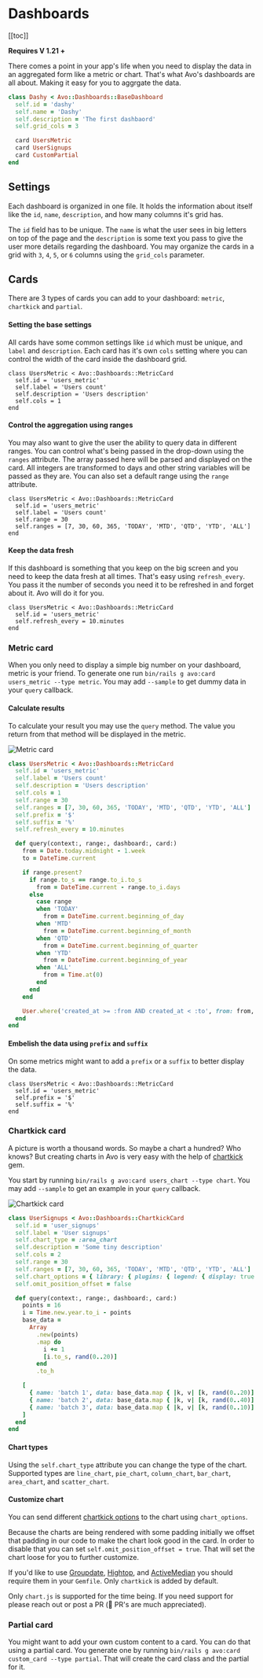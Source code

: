 # Dashboards

[[toc]]

**Requires V 1.21 +**

There comes a point in your app's life when you need to display the data in an aggregated form like a metric or chart. That's what Avo's dashboards are all about. Making it easy for you to aggrgate the data.


```ruby
class Dashy < Avo::Dashboards::BaseDashboard
  self.id = 'dashy'
  self.name = 'Dashy'
  self.description = 'The first dashbaord'
  self.grid_cols = 3

  card UsersMetric
  card UserSignups
  card CustomPartial
end
```

## Settings

Each dashboard is organized in one file. It holds the information about itself like the `id`, `name`, `description`, and how many columns it's grid has.

The `id` field has to be unique. The `name` is what the user sees in big letters on top of the page and the `description` is some text you pass to give the user more details regarding the dashboard. You may organize the cards in a grid with `3`, `4`, `5`, or `6` columns using the `grid_cols` parameter.

## Cards

There are 3 types of cards you can add to your dashboard: `metric`, `chartkick` and `partial`.

#### Setting the base settings

All cards have some common settings like `id` which must be unique, and `label` and `description`. Each card has it's own `cols` setting where you can control the width of the card inside the dashboard grid.

```ruby{2-5}
class UsersMetric < Avo::Dashboards::MetricCard
  self.id = 'users_metric'
  self.label = 'Users count'
  self.description = 'Users description'
  self.cols = 1
end
```

#### Control the aggregation using ranges

You may also want to give the user the ability to query data in different ranges. You can control what's being passed in the drop-down using the `ranges` attribute. The array passed here will be parsed and displayed on the card. All integers are transformed to days and other string variables will be passed as they are.
You can also set a default range using the `range` attribute.

```ruby{4,5}
class UsersMetric < Avo::Dashboards::MetricCard
  self.id = 'users_metric'
  self.label = 'Users count'
  self.range = 30
  self.ranges = [7, 30, 60, 365, 'TODAY', 'MTD', 'QTD', 'YTD', 'ALL']
end
```

#### Keep the data fresh

If this dashboard is something that you keep on the big screen and you need to keep the data fresh at all times. That's easy using `refresh_every`. You pass it the number of seconds you need it to be refreshed in and forget about it. Avo will do it for you.

```ruby{3}
class UsersMetric < Avo::Dashboards::MetricCard
  self.id = 'users_metric'
  self.refresh_every = 10.minutes
end
```

### Metric card

When you only need to display a simple big number on your dashboard, metric is your friend. To generate one run `bin/rails g avo:card users_metric --type metric`. You may add `--sample` to get dummy data in your `query` callback.

#### Calculate results

To calculate your result you may use the `query` method. The value you return from that method will be displayed in the metric.

<img :src="$withBase('/assets/img/dashboards/metric.jpg')" alt="Metric card" class="border mb-4" />

```ruby
class UsersMetric < Avo::Dashboards::MetricCard
  self.id = 'users_metric'
  self.label = 'Users count'
  self.description = 'Users description'
  self.cols = 1
  self.range = 30
  self.ranges = [7, 30, 60, 365, 'TODAY', 'MTD', 'QTD', 'YTD', 'ALL']
  self.prefix = '$'
  self.suffix = '%'
  self.refresh_every = 10.minutes

  def query(context:, range:, dashboard:, card:)
    from = Date.today.midnight - 1.week
    to = DateTime.current

    if range.present?
      if range.to_s == range.to_i.to_s
        from = DateTime.current - range.to_i.days
      else
        case range
        when 'TODAY'
          from = DateTime.current.beginning_of_day
        when 'MTD'
          from = DateTime.current.beginning_of_month
        when 'QTD'
          from = DateTime.current.beginning_of_quarter
        when 'YTD'
          from = DateTime.current.beginning_of_year
        when 'ALL'
          from = Time.at(0)
        end
      end
    end

    User.where('created_at >= :from AND created_at < :to', from: from, to: to).count
  end
end
```

#### Embelish the data using `prefix` and `suffix`

On some metrics might want to add a `prefix` or a `suffix` to better display the data.

```ruby{3,4}
class UsersMetric < Avo::Dashboards::MetricCard
  self.id = 'users_metric'
  self.prefix = '$'
  self.suffix = '%'
end
```

### Chartkick card

A picture is worth a thousand words. So maybe a chart a hundred? Who knows? But creating charts in Avo is very easy with the help of [chartkick](https://github.com/ankane/chartkick) gem.

You start by running `bin/rails g avo:card users_chart --type chart`. You may add `--sample` to get an example in your `query` callback.

<img :src="$withBase('/assets/img/dashboards/chartkick.jpg')" alt="Chartkick card" class="border mb-4" />

```ruby
class UserSignups < Avo::Dashboards::ChartkickCard
  self.id = 'user_signups'
  self.label = 'User signups'
  self.chart_type = :area_chart
  self.description = 'Some tiny description'
  self.cols = 2
  self.range = 30
  self.ranges = [7, 30, 60, 365, 'TODAY', 'MTD', 'QTD', 'YTD', 'ALL']
  self.chart_options = { library: { plugins: { legend: { display: true } } } }
  self.omit_position_offset = false

  def query(context:, range:, dashboard:, card:)
    points = 16
    i = Time.new.year.to_i - points
    base_data =
      Array
        .new(points)
        .map do
          i += 1
          [i.to_s, rand(0..20)]
        end
        .to_h

    [
      { name: 'batch 1', data: base_data.map { |k, v| [k, rand(0..20)] }.to_h },
      { name: 'batch 2', data: base_data.map { |k, v| [k, rand(0..40)] }.to_h },
      { name: 'batch 3', data: base_data.map { |k, v| [k, rand(0..10)] }.to_h }
    ]
  end
end
```

#### Chart types

Using the `self.chart_type` attribute you can change the type of the chart. Supported types are `line_chart`, `pie_chart`, `column_chart`, `bar_chart`, `area_chart`, and `scatter_chart`.

#### Customize chart

You can send different [chartkick options](https://github.com/ankane/chartkick#options) to the chart using `chart_options`.

Because the charts are being rendered with some padding initially we offset that padding in our code to make the chart look good in the card. In order to disable that you can set `self.omit_position_offset = true`. That will set the chart loose for you to further customize.

If you'd like to use [Groupdate](https://github.com/ankane/groupdate), [Hightop](https://github.com/ankane/hightop), and [ActiveMedian](https://github.com/ankane/active_median) you should require them in your `Gemfile`. Only `chartkick` is added by default.

Only `chart.js` is supported for the time being. If you need support for please reach out or post a PR (🙏 PR's are much appreciated).

### Partial card

You might want to add your own custom content to a card. You can do that using a partial card. You generate one by running `bin/rails g avo:card custom_card --type partial`. That will create the card class and the partial for it.
